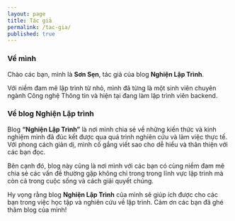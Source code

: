 ```yaml
---
layout: page
title: Tác giả
permalink: /tac-gia/
published: true
---
```


### Về mình
Chào các bạn, mình là **Sơn Sẹn**, tác giả của blog **Nghiện Lập Trình**.

Với niềm đam mê lập trình từ nhỏ, mình đã từng là một sinh viên chuyên ngành Công nghệ Thông tin và hiện tại đang làm lập trình viên backend.

### Về blog Nghiện Lập trình
Blog **“Nghiện Lập Trình”** là nơi mình chia sẻ về những kiến thức và kinh nghiệm mình đã đúc kết được qua quá trình nghiên cứu và làm việc thực tế. Với phong cách giản dị, mình cố gắng viết sao cho dễ hiểu và thân thiện với các bạn đọc.

Bên cạnh đó, blog này cũng là nơi mình với các bạn có cùng niềm đam mê chia sẻ các vấn đề thường gặp không chỉ trong trong lĩnh vực lập trình mà còn cả trong cuộc sống và cách giải quyết chúng.

Hy vọng rằng blog **Nghiện Lập Trình** của mình sẽ giúp ích được cho các bạn trong việc học tập và nghiên cứu về lập trình. Cảm ơn các bạn đã ghé thăm blog của mình!
